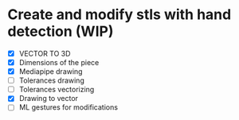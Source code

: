 #  Create and modify stls with hand detection (WIP)

- [X] VECTOR TO 3D
- [X] Dimensions of the piece
- [X] Mediapipe drawing
- [ ] Tolerances drawing
- [ ] Tolerances vectorizing
- [X] Drawing to vector
- [ ] ML gestures for modifications